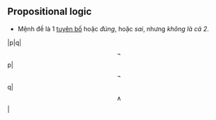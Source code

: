 ## Propositional logic
- Mệnh đề là 1 <u>tuyên bố</u> hoặc *đúng*, hoặc *sai*, nhưng *không là cả 2*.

|p|q|$$\neg$$ p|$$\neg$$ q|$$\land$$| 